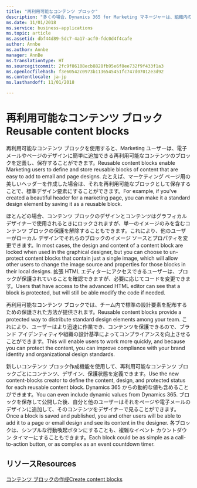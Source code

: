 ```yaml
---
title: "再利用可能なコンテンツ ブロック"
description: "多くの場合、Dynamics 365 for Marketing マネージャーは、組織内のマーケティング コンテンツの作成フローと編集機能を制御することを希望します。"
ms.date: 11/01/2018
ms.service: business-applications
ms.topic: article
ms.assetid: dbf44d89-5dc7-4a17-acf0-fdc0d4f4cafe
author: Annbe
ms.author: Annbe
manager: AnnBe
ms.translationtype: HT
ms.sourcegitcommit: 2fc9f86108ecb8828fb95e6f8ee732f9f433f1a3
ms.openlocfilehash: f3e60542c0973b1136545451fc747d07012e3d92
ms.contentlocale: ja-jp
ms.lasthandoff: 11/01/2018

---
```


# <a name="reusable-content-blocks"></a><span data-ttu-id="61feb-103">再利用可能なコンテンツ ブロック</span><span class="sxs-lookup"><span data-stu-id="61feb-103">Reusable content blocks</span></span>

<span data-ttu-id="61feb-104">再利用可能なコンテンツ ブロックを使用すると、Marketing ユーザーは、電子メールやページのデザインに簡単に追加できる再利用可能なコンテンツのブロックを定義し、保存することができます。</span><span class="sxs-lookup"><span data-stu-id="61feb-104">Reusable content blocks enable Marketing users to define and store reusable blocks of content that are easy to add to email and page designs.</span></span> <span data-ttu-id="61feb-105">たとえば、マーケティング ページ用の美しいヘッダーを作成した場合は、それを再利用可能なブロックとして保存することで、標準デザイン要素にすることができます。</span><span class="sxs-lookup"><span data-stu-id="61feb-105">For example, if you've created a beautiful header for a marketing page, you can make it a standard design element by saving it as a reusable block.</span></span>

<span data-ttu-id="61feb-106">ほとんどの場合、コンテンツ ブロックのデザインとコンテンツはグラフィカル デザイナーで使用されるときにロックされますが、単一のイメージのみを含むコンテンツ ブロックの保護を解除することもできます。これにより、他のユーザーがローカル デザインでそれらのブロックのイメージ ソースとプロパティを変更できます。</span><span class="sxs-lookup"><span data-stu-id="61feb-106">In most cases, the design and content of a content block are locked when used in the graphical designer, but you can choose to un-protect content blocks that contain just a single image, which will allow other users to change the image source and properties for those blocks in their local designs.</span></span> <span data-ttu-id="61feb-107">拡張 HTML エディターにアクセスできるユーザーは、ブロックが保護されていることを確認できますが、必要に応じてコードを変更できます。</span><span class="sxs-lookup"><span data-stu-id="61feb-107">Users that have access to the advanced HTML editor can see that a block is protected, but will still be able modify the code if needed.</span></span>

<span data-ttu-id="61feb-108">再利用可能なコンテンツ ブロックでは、チーム内で標準の設計要素を配布するための保護された方法が提供されます。</span><span class="sxs-lookup"><span data-stu-id="61feb-108">Reusable content blocks provide a protected way to distribute standard design elements among your team.</span></span> <span data-ttu-id="61feb-109">これにより、ユーザーはより迅速に作業でき、コンテンツを保護できるので、ブランド アイデンティティや組織の設計基準によってコンプライアンスを向上させることができます。</span><span class="sxs-lookup"><span data-stu-id="61feb-109">This will enable users to work more quickly, and because you can protect the content, you can improve compliance with your brand identity and organizational design standards.</span></span>

<span data-ttu-id="61feb-110">新しいコンテンツ ブロック作成機能を使用して、再利用可能なコンテンツ ブロックごとにコンテンツ、デザイン、保護状態を定義できます。</span><span class="sxs-lookup"><span data-stu-id="61feb-110">Use the new content-blocks creator to define the content, design, and protected status for each reusable content block.</span></span> <span data-ttu-id="61feb-111">Dynamics 365 からの動的な値も含めることができます。</span><span class="sxs-lookup"><span data-stu-id="61feb-111">You can even include dynamic values from Dynamics 365.</span></span> <span data-ttu-id="61feb-112">ブロックを保存して公開した後、自分と他のユーザーはそれをページや電子メールのデザインに追加して、そのコンテンツをデザイナーで見ることができます。</span><span class="sxs-lookup"><span data-stu-id="61feb-112">Once a block is saved and published, you and other users will be able to add it to a page or email design and see its content in the designer.</span></span> <span data-ttu-id="61feb-113">各ブロックは、シンプルな行動喚起ボタンにすることも、複雑なイベント カウントダウン タイマーにすることもできます。</span><span class="sxs-lookup"><span data-stu-id="61feb-113">Each block could be as simple as a call-to-action button, or as complex as an event countdown timer.</span></span>  

## <a name="resources"></a><span data-ttu-id="61feb-114">リソース</span><span class="sxs-lookup"><span data-stu-id="61feb-114">Resources</span></span>

[<span data-ttu-id="61feb-115">コンテンツ ブロックの作成</span><span class="sxs-lookup"><span data-stu-id="61feb-115">Create content blocks</span></span>](https://docs.microsoft.com/dynamics365/customer-engagement/marketing/content-blocks)

<!--
### Who uses this feature
Marketers, marketing managers, and content designers
### Setup required
Administrators can easily set up and configure the feature in the app settings.
-->

